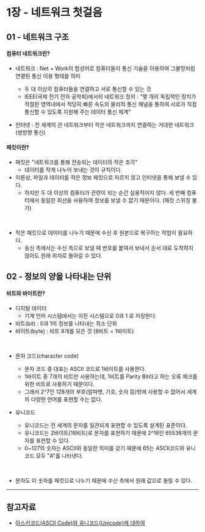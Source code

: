 # 1장 - 네트워크 첫걸음

## 01 - 네트워크 구조

#### 컴퓨터 네트워크란?

- 네트워크 : Net + Work의 합성어로 컴퓨터들이 통신 기술을 이용하여 그물망처럼 연결된 통신 이용 형태를 의미

  - 두 대 이상의 컴퓨터들을 연결하고 서로 통신할 수 있는 것
  - IEEE(국제 전기 전자 공학회)에서의 네트워크 정의 : "몇 개의 독립적인 장치가 적절한 영역내에서 적당히 빠른 속도의 물리적 통신 채널을 통하여 서로가 직접 통신할 수 있도록 지원해 주는 데이터 통신 체계"

- 인터넷 : 전 세계의 큰 네트워크부터 작은 네트워크까지 연결하는 거대한 네트워크 (쌍방향 통신)

#### 패킷이란?

- 패킷은 "네트워크를 통해 전송되는 데이터의 작은 조각"
  - 데이터를 작게 나누어 보내는 것이 규칙이다.
- 이론상, 파일과 데이터를 작은 정보 패킷으로 자르지 않고 인터넷을 통해 보낼 수 있다.
  - 하지만 두 대 이상의 컴퓨터가 관련이 되는 순간 실용적이지 않다. 세 번째 컴퓨터에서 동일한 회선을 사용하여 정보를 보낼 수 없기 때문이다. (패킷 스위칭 불가)

<br />

- 작은 패킷으로 데이터를 나누기 때문에 수신 후 원본으로 복구하는 작업이 필요하다.
  - 송신 측에서는 수신 측으로 보낼 때 번호를 붙여서 보내서 순서 대로 도착하지 않아도 원래 위치로 돌아갈 수 있다.

## 02 - 정보의 양을 나타내는 단위

#### 비트와 바이트란?

- 디지털 데이터
  - 기계 언어 시스템에서는 이진 시스템으로 0과 1 로 저장한다.
- 비트(bit) : 0과 1의 정보를 나타내는 최소 단위
- 바이트(byte) : 비트 8개를 모은 것 (8비트 = 1바이트)

<br />

- 문자 코드(character code)

  - 문자 코드 중 대표는 ASCII 코드로 1바이트를 사용한다.
  - 1바이트 중 7개의 비트만 사용하는데, 1비트를 Parity Bit라고 하는 오류 체크를 위한 비트로 사용하기 때문이다.
  - 그래서 2^7인 128개의 부호(알파벳, 기호, 숫자 등)밖에 사용할 수 없어서 세계의 다양한 언어를 표현할 수는 없다.

- 유니코드
  - 유니코드는 전 세계의 문자를 일관되게 표현할 수 있도록 설계된 표준이다.
  - 유니코드는 2바이트(16비트)로 문자를 표현하기 때문에 2^16인 65536개의 문자를 표현할 수 있다.
  - 0~127의 숫자는 ASCII와 동일한 의미를 갖기 때문에 65는 ASCII코드와 유니코드 모두 "A"를 나타낸다.

<br />

- 문자도 이 숫자를 패킷으로 나누기 때문에 수신 측에서 원래 값으로 돌릴 수 있다.

---

## 참고자료

- [아스키코드(ASCII Code)와 유니코드(Unicode)에 대하여](https://code-lab1.tistory.com/233)
